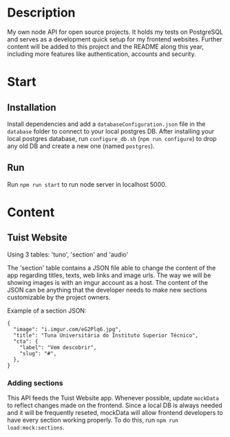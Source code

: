 # Description

My own node API for open source projects. It holds my tests on PostgreSQL and serves as a development quick setup for my frontend websites. Further content will be added to this project and the README along this year, including more features like authentication, accounts and security.

# Start

## Installation

Install dependencies and add a `databaseConfiguration.json` file in the `database` folder to connect to your local postgres DB. After installing your local postgres database, run `configure_db.sh` (`npm run configure`) to drop any old DB and create a new one (named `postgres`).

## Run

Run `npm run start` to run node server in localhost 5000.

# Content

<!-- TEMP -->

## Tuist Website

Using 3 tables: 'tuno', 'section' and 'audio'

The 'section' table contains a JSON file able to change the content of the app regarding titles, texts, web links and image urls. The way we will be showing images is with an imgur account as a host. The content of the JSON can be anything that the developer needs to make new sections customizable by the project owners.

Example of a section JSON:

```
{
  "image": "i.imgur.com/eG2Plq6.jpg",
  "title": "Tuna Universitária do Instituto Superior Técnico",
  "cta": {
    "label": "Vem descobrir",
    "slug": "#",
  },
}
```

### Adding sections

This API feeds the Tuist Website app. Whenever possible, update `mockData` to reflect changes made on the frontend. Since a local DB is always needed and it will be frequently reseted, mockData will allow frontend developers to have every section working properly. To do this, run `npm run load:mock:sections`.

<!-- TEMP -->

